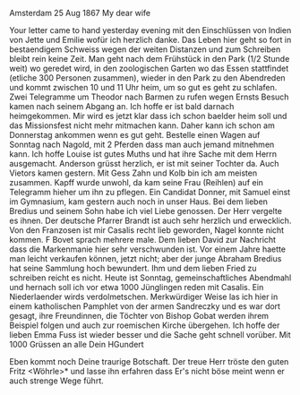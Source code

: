  Amsterdam 25 Aug 1867
My dear wife

Your letter came to hand yesterday evening mit den Einschlüssen von Indien von Jette und Emilie wofür ich herzlich danke. Das Leben hier geht so fort in bestaendigem Schweiss wegen der weiten Distanzen und zum Schreiben bleibt rein keine Zeit. Man geht nach dem Frühstück in den Park (1/2 Stunde weit) wo geredet wird, in den zoologischen Garten wo das Essen stattfindet (etliche 300 Personen zusammen), wieder in den Park zu den Abendreden und kommt zwischen 10 und 11 Uhr heim, um so gut es geht zu schlafen. Zwei Telegramme um Theodor nach Barmen zu rufen wegen Ernsts Besuch kamen nach seinem Abgang an. Ich hoffe er ist bald darnach heimgekommen. Mir wird es jetzt klar dass ich schon baelder heim soll und das Missionsfest nicht mehr mitmachen kann. Daher kann ich schon am Donnerstag ankommen wenn es gut geht. Bestelle einen Wagen auf Sonntag nach Nagold, mit 2 Pferden dass man auch jemand mitnehmen kann. Ich hoffe Louise ist gutes Muths und hat ihre Sache mit dem Herrn ausgemacht. Anderson grüsst herzlich, er ist mit seiner Tochter da. Auch Vietors kamen gestern. Mit Gess Zahn und Kolb bin ich am meisten zusammen. Kapff wurde unwohl, da kam seine Frau (Reihlen) auf ein Telegramm hieher um ihn zu pflegen. Ein Candidat Donner, mit Samuel einst im Gymnasium, kam gestern auch noch in unser Haus. Bei dem lieben Bredius und seinem Sohn habe ich viel Liebe genossen. Der Herr vergelte es ihnen. Der deutsche Pfarrer Brandt ist auch sehr herzlich und erwecklich. Von den Franzosen ist mir Casalis recht lieb geworden, Nagel konnte nicht kommen. F Bovet sprach mehrere male. Dem lieben David zur Nachricht dass die Markenmanie hier sehr verschwunden ist. Vor einem Jahre haette man leicht verkaufen können, jetzt nicht; aber der junge Abraham Bredius hat seine Sammlung hoch bewundert. Ihm und dem lieben Fried zu schreiben reicht es nicht. Heute ist Sonntag, gemeinschaftliches Abendmahl und hernach soll ich vor etwa 1000 Jünglingen reden mit Casalis. Ein Niederlaender wirds verdolmetschen. 
Merkwürdiger Weise las ich hier in einem katholischen Pamphlet von der armen Sandreczky und es war dort gesagt, ihre Freundinnen, die Töchter von Bishop Gobat werden ihrem Beispiel folgen und auch zur roemischen Kirche übergehen. Ich hoffe der lieben Emma Fuss ist wieder besser und die Sache geht schnell vorüber. Mit 1000 Grüssen an alle
 Dein HGundert

Eben kommt noch Deine traurige Botschaft. Der treue Herr tröste den guten Fritz <Wöhrle>* und lasse ihn erfahren dass Er's nicht böse meint wenn er auch strenge Wege führt.
